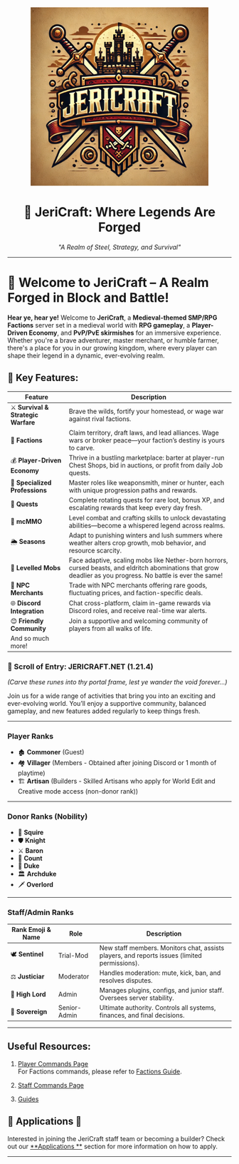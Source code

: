 <div align="center">
  <img src="/misc/assets/images/logos/jericraft_logo_1.png" alt="JeriCraft Realm" width="400">

# 🏰 JeriCraft: Where Legends Are Forged

*"A Realm of Steel, Strategy, and Survival"*
</div>

---

# 🏹 Welcome to JeriCraft – A Realm Forged in Block and Battle!

**Hear ye, hear ye!** Welcome to **JeriCraft**, a **Medieval-themed SMP/RPG Factions** server set in a medieval world
with **RPG gameplay**, a **Player-Driven Economy**, and **PvP/PvE skirmishes** for an immersive experience. Whether
you're a brave adventurer, master merchant, or humble farmer, there's a place for you in our growing kingdom, where
every player can shape their legend in a dynamic, ever-evolving realm.

## 🔑 Key Features:

| Feature                             | Description                                                                                                                                                    |
|-------------------------------------|----------------------------------------------------------------------------------------------------------------------------------------------------------------|
| ⚔️ **Survival & Strategic Warfare** | Brave the wilds, fortify your homestead, or wage war against rival factions.                                                                                   |
| 🏰 **Factions**                     | Claim territory, draft laws, and lead alliances. Wage wars or broker peace—your faction’s destiny is yours to carve.                                           |
| 💰 **Player-Driven Economy**        | Thrive in a bustling marketplace: barter at player-run Chest Shops, bid in auctions, or profit from daily Job quests.                                          |
| 🔨 **Specialized Professions**      | Master roles like weaponsmith, miner or hunter, each with unique progression paths and rewards.                                                                |
| 📜 **Quests**                       | Complete rotating quests for rare loot, bonus XP, and escalating rewards that keep every day fresh.                                                            |
| 🎯 **mcMMO**                        | Level combat and crafting skills to unlock devastating abilities—become a whispered legend across realms.                                                      |
| 🌦️ **Seasons**                     | Adapt to punishing winters and lush summers where weather alters crop growth, mob behavior, and resource scarcity.                                             |
| 🐉 **Levelled Mobs**                | Face adaptive, scaling mobs like Nether-born horrors, cursed beasts, and eldritch abominations that grow deadlier as you progress. No battle is ever the same! |
| 🏪 **NPC Merchants**                | Trade with NPC merchants offering rare goods, fluctuating prices, and faction-specific deals.                                                                  |
| 🌐 **Discord Integration**          | Chat cross-platform, claim in-game rewards via Discord roles, and receive real-time war alerts.                                                                |
| 😊 **Friendly Community**           | Join a supportive and welcoming community of players from all walks of life.                                                                                   |
| And so much more!                   |

### 📜 Scroll of Entry: JERICRAFT.NET (1.21.4)

_(Carve these runes into thy portal frame, lest ye wander the void forever…)_

Join us for a wide range of activities that bring you into an exciting and ever-evolving world. You’ll enjoy a
supportive community, balanced gameplay, and new features added regularly to keep things fresh.

---

### Player Ranks

- 🏚️ **Commoner** (Guest)
- 🏘️ **Villager** (Members - Obtained after joining Discord or 1 month of playtime)
- 🏗️ **Artisan**  (Builders - Skilled Artisans who apply for World Edit and Creative mode access (non-donor rank))

---

### Donor Ranks (Nobility)

- 📜 **Squire**
- 🛡️ **Knight**
- ⚔️ **Baron**
- 🏹 **Count**
- 🏰 **Duke**
- 🏛️ **Archduke**
- 🗡️ **Overlord**

---

### Staff/Admin Ranks

| Rank Emoji & Name | Role         | Description                                                                                  |  
|-------------------|--------------|----------------------------------------------------------------------------------------------|  
| 🕊️ **Sentinel**  | Trial-Mod    | New staff members. Monitors chat, assists players, and reports issues (limited permissions). |  
| ⚖️ **Justiciar**  | Moderator    | Handles moderation: mute, kick, ban, and resolves disputes.                                  |  
| 🔱 **High Lord**  | Admin        | Manages plugins, configs, and junior staff. Oversees server stability.                       |  
| 👑 **Sovereign**  | Senior-Admin | Ultimate authority. Controls all systems, finances, and final decisions.                     |

---

## Useful Resources:

1. [Player Commands Page](/docs/commands/PLAYER-COMMANDS.md)<br>
For Factions commands, please refer to [Factions Guide](/docs/guides/Factions.md).

2. [Staff Commands Page](/docs/commands/STAFF-COMMANDS.md)

3. [Guides](/docs/guides)

## 📝 Applications 📝

Interested in joining the JeriCraft staff team or becoming a builder? Check out our [**Applications
**](https://github.com/Chalwk/JeriCraftDocs/issues/new/choose) section for more information on how to apply.

---